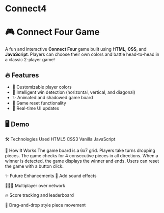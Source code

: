 # Connect4
# 🎮 Connect Four Game

A fun and interactive **Connect Four** game built using **HTML**, **CSS**, and **JavaScript**. Players can choose their own colors and battle head-to-head in a classic 2-player game!

## 🔥 Features

- 🎨 Customizable player colors
- 🧠 Intelligent win detection (horizontal, vertical, and diagonal)
- ✨ Animated and shadowed game board
- 🔁 Game reset functionality
- 🎯 Real-time UI updates

## 🖥️ Demo
🛠️ Technologies Used
HTML5
CSS3
Vanilla JavaScript

🧠 How It Works
The game board is a 6x7 grid.
Players take turns dropping pieces.
The game checks for 4 consecutive pieces in all directions.
When a winner is detected, the game displays the winner and ends.
Users can reset the game with a button click.

✨ Future Enhancements
🎵 Add sound effects

🧑‍🤝‍🧑 Multiplayer over network

🔥 Score tracking and leaderboard

🎨 Drag-and-drop style piece movement



